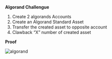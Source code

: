 **Algorand Challengue** 

1. Create 2 algorands Accounts
2. Create an Algorand Standard Asset
3. Transfer the created asset to opposite account
4. Clawback “X” number of created asset

**Proof**

![algorand](https://github.com/Vradss/BUILDH3R_WORKSHOPS/assets/105650269/5722265b-5c95-4abc-ba62-6aa29a20295c)
